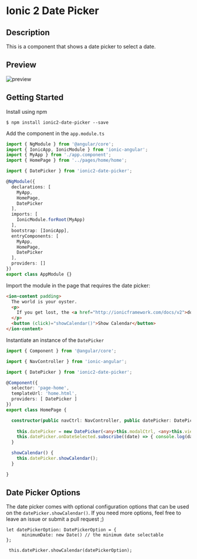 # Ionic 2 Date Picker

## Description
This is a component that shows a date picker to select a date.

## Preview
![preview](https://github.com/shangyilim/ionic2-date-picker/blob/master/date-picker.PNG?raw=true)
## Getting Started
Install using npm

`$ npm install ionic2-date-picker --save`

Add the component in the `app.module.ts`
```typescript
import { NgModule } from '@angular/core';
import { IonicApp, IonicModule } from 'ionic-angular';
import { MyApp } from './app.component';
import { HomePage } from '../pages/home/home';

import { DatePicker } from 'ionic2-date-picker';

@NgModule({
  declarations: [
    MyApp,
    HomePage,
    DatePicker
  ],
  imports: [
    IonicModule.forRoot(MyApp)
  ],
  bootstrap: [IonicApp],
  entryComponents: [
    MyApp,
    HomePage,
    DatePicker
  ],
  providers: []
})
export class AppModule {}
```

Import the module in the page that requires the date picker:
```html
<ion-content padding>
  The world is your oyster.
  <p>
    If you get lost, the <a href="http://ionicframework.com/docs/v2">docs</a> will be your guide.
  </p>
  <button (click)="showCalendar()">Show Calendar</button>
</ion-content>
```

Instantiate an instance of the `DatePicker` 
```typescript
import { Component } from '@angular/core';

import { NavController } from 'ionic-angular';

import { DatePicker } from 'ionic2-date-picker';

@Component({
  selector: 'page-home',
  templateUrl: 'home.html',
  providers: [ DatePicker ]
})
export class HomePage {

  constructor(public navCtrl: NavController, public datePicker: DatePicker) {
    
    this.datePicker = new DatePicker(<any>this.modalCtrl, <any>this.viewController);
    this.datePicker.onDateSelected.subscribe((date) => { console.log(date); });
  }

  showCalendar() {
    this.datePicker.showCalendar();
  }

}

```

## Date Picker Options
The date picker comes with optional configuration options that can be used on the `datePicker.showCalendar()`.
If you need more options, feel free to leave an issue or submit a pull request ;)

```
let datePickerOption: DatePickerOption = {
      minimumDate: new Date() // the minimum date selectable
}; 

 this.datePicker.showCalendar(datePickerOption);

```
